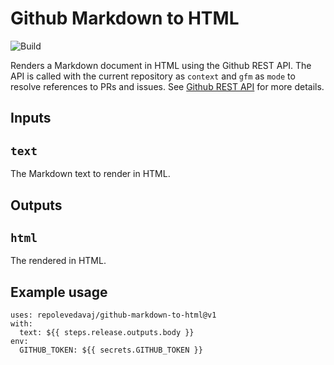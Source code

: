 # Github Markdown to HTML

![Build](https://github.com/repolevedavaj/github-markdown-to-html/workflows/Build/badge.svg)

Renders a Markdown document in HTML using the Github REST API. The API is called with the current repository as `context` and `gfm` as `mode` to resolve references to PRs and issues. See [Github REST API](https://docs.github.com/en/rest/markdown?apiVersion=2022-11-28#render-a-markdown-document) for more details.

## Inputs

## `text`

The Markdown text to render in HTML.

## Outputs

## `html`

The rendered in HTML.

## Example usage

```shell
uses: repolevedavaj/github-markdown-to-html@v1
with:
  text: ${{ steps.release.outputs.body }}
env:
  GITHUB_TOKEN: ${{ secrets.GITHUB_TOKEN }}
```
